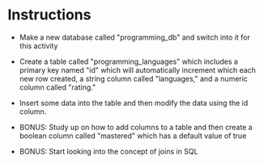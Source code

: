 # **Instructions**

- Make a new database called "programming_db" and switch into it for this activity

- Create a table called "programming_languages" which includes a primary key named "id" which will automatically increment which each new row created, a string column called "languages," and a numeric column called "rating."

- Insert some data into the table and then modify the data using the id column.

- BONUS: Study up on how to add columns to a table and then create a boolean column called "mastered" which has a default value of true

- BONUS: Start looking into the concept of joins in SQL
